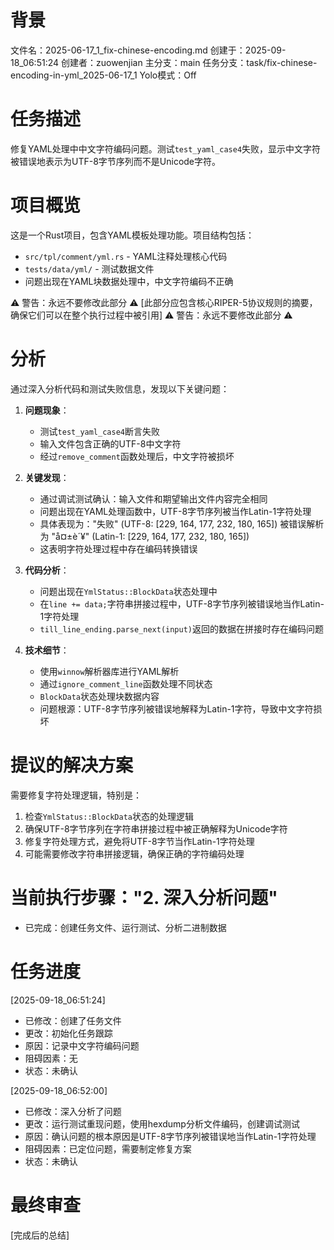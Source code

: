 # 背景
文件名：2025-06-17_1_fix-chinese-encoding.md
创建于：2025-09-18_06:51:24
创建者：zuowenjian
主分支：main
任务分支：task/fix-chinese-encoding-in-yml_2025-06-17_1
Yolo模式：Off

# 任务描述
修复YAML处理中中文字符编码问题。测试`test_yaml_case4`失败，显示中文字符被错误地表示为UTF-8字节序列而不是Unicode字符。

# 项目概览
这是一个Rust项目，包含YAML模板处理功能。项目结构包括：
- `src/tpl/comment/yml.rs` - YAML注释处理核心代码
- `tests/data/yml/` - 测试数据文件
- 问题出现在YAML块数据处理中，中文字符编码不正确

⚠️ 警告：永远不要修改此部分 ⚠️
[此部分应包含核心RIPER-5协议规则的摘要，确保它们可以在整个执行过程中被引用]
⚠️ 警告：永远不要修改此部分 ⚠️

# 分析
通过深入分析代码和测试失败信息，发现以下关键问题：

1. **问题现象**：
   - 测试`test_yaml_case4`断言失败
   - 输入文件包含正确的UTF-8中文字符
   - 经过`remove_comment`函数处理后，中文字符被损坏

2. **关键发现**：
   - 通过调试测试确认：输入文件和期望输出文件内容完全相同
   - 问题出现在YAML处理函数中，UTF-8字节序列被当作Latin-1字符处理
   - 具体表现为："失败" (UTF-8: [229, 164, 177, 232, 180, 165]) 被错误解析为 "å¤±è´¥" (Latin-1: [229, 164, 177, 232, 180, 165])
   - 这表明字符处理过程中存在编码转换错误

3. **代码分析**：
   - 问题出现在`YmlStatus::BlockData`状态处理中
   - 在`line += data;`字符串拼接过程中，UTF-8字节序列被错误地当作Latin-1字符处理
   - `till_line_ending.parse_next(input)`返回的数据在拼接时存在编码问题

4. **技术细节**：
   - 使用`winnow`解析器库进行YAML解析
   - 通过`ignore_comment_line`函数处理不同状态
   - `BlockData`状态处理块数据内容
   - 问题根源：UTF-8字节序列被错误地解释为Latin-1字符，导致中文字符损坏

# 提议的解决方案
需要修复字符处理逻辑，特别是：
1. 检查`YmlStatus::BlockData`状态的处理逻辑
2. 确保UTF-8字节序列在字符串拼接过程中被正确解释为Unicode字符
3. 修复字符处理方式，避免将UTF-8字节当作Latin-1字符处理
4. 可能需要修改字符串拼接逻辑，确保正确的字符编码处理

# 当前执行步骤："2. 深入分析问题"
- 已完成：创建任务文件、运行测试、分析二进制数据

# 任务进度
[2025-09-18_06:51:24]
- 已修改：创建了任务文件
- 更改：初始化任务跟踪
- 原因：记录中文字符编码问题
- 阻碍因素：无
- 状态：未确认

[2025-09-18_06:52:00]
- 已修改：深入分析了问题
- 更改：运行测试重现问题，使用hexdump分析文件编码，创建调试测试
- 原因：确认问题的根本原因是UTF-8字节序列被错误地当作Latin-1字符处理
- 阻碍因素：已定位问题，需要制定修复方案
- 状态：未确认

# 最终审查
[完成后的总结]